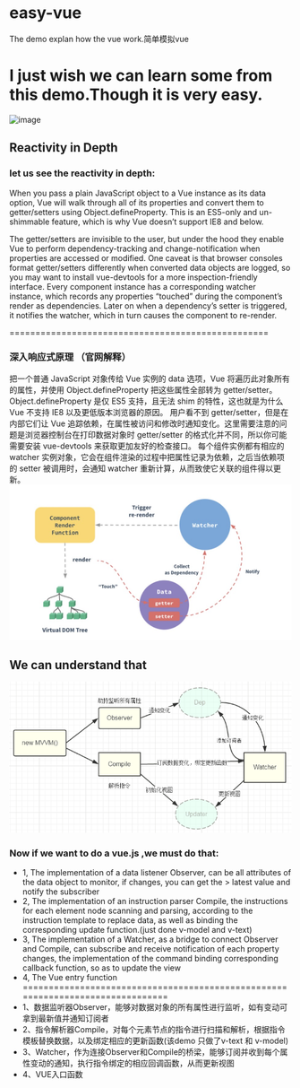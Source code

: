 # easy-vue
The demo explan how the vue work.简单模拟vue
# I just wish we can learn some from this demo.Though it is very easy.
![image](https://github.com/atoanofish/easy-vue/blob/master/img/demo.gif)
## Reactivity in Depth
### let us see the reactivity in depth:

When you pass a plain JavaScript object to a Vue instance as its data option, Vue will walk through all of its properties and convert them to getter/setters using Object.defineProperty. This is an ES5-only and un-shimmable feature, which is why Vue doesn’t support IE8 and below.

The getter/setters are invisible to the user, but under the hood they enable Vue to perform dependency-tracking and change-notification when properties are accessed or modified. One caveat is that browser consoles format getter/setters differently when converted data objects are logged, so you may want to install vue-devtools for a more inspection-friendly interface.
Every component instance has a corresponding watcher instance, which records any properties “touched” during the component’s render as dependencies. Later on when a dependency’s setter is triggered, it notifies the watcher, which in turn causes the component to re-render.

==================================================
### 深入响应式原理 （官网解释）
  把一个普通 JavaScript 对象传给 Vue 实例的 data 选项，Vue 将遍历此对象所有的属性，并使用 Object.defineProperty 把这些属性全部转为 getter/setter。Object.defineProperty 是仅 ES5 支持，且无法 shim 的特性，这也就是为什么 Vue 不支持 IE8 以及更低版本浏览器的原因。
用户看不到 getter/setter，但是在内部它们让 Vue 追踪依赖，在属性被访问和修改时通知变化。这里需要注意的问题是浏览器控制台在打印数据对象时 getter/setter 的格式化并不同，所以你可能需要安装 vue-devtools 来获取更加友好的检查接口。
每个组件实例都有相应的 watcher 实例对象，它会在组件渲染的过程中把属性记录为依赖，之后当依赖项的 setter 被调用时，会通知 watcher 重新计算，从而致使它关联的组件得以更新。
![image](https://github.com/atoanofish/easy-vue/blob/master/img/work.png)
## We can understand that
![image](https://github.com/atoanofish/easy-vue/blob/master/img/work1.png)

### Now if we want to do a vue.js ,we must do that:
* 1, The implementation of a data listener Observer, can be all attributes of the data object to monitor, if changes, you can get the > latest value and notify the subscriber
* 2, The implementation of an instruction parser Compile, the instructions for each element node scanning and parsing, according to the instruction template to replace data, as well as binding the corresponding update function.(just done v-model and v-text)
* 3, The implementation of a Watcher, as a bridge to connect Observer and Compile, can subscribe and receive notification of each property changes, the implementation of the command binding corresponding callback function, so as to update the view
* 4, The Vue entry function
===============================================================================
* 1、数据监听器Observer，能够对数据对象的所有属性进行监听，如有变动可拿到最新值并通知订阅者
* 2、指令解析器Compile，对每个元素节点的指令进行扫描和解析，根据指令模板替换数据，以及绑定相应的更新函数(该demo 只做了v-text 和 v-model)
* 3、Watcher，作为连接Observer和Compile的桥梁，能够订阅并收到每个属性变动的通知，执行指令绑定的相应回调函数，从而更新视图
* 4、VUE入口函数

